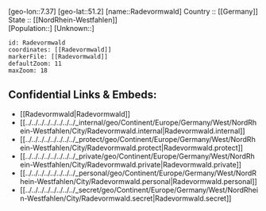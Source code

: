 ﻿---
location: [51.2,7.37] 
mapzoom: [7,12] 
mapmarker: city 
type: City
tags:
- geo/City


SpocWebEntityId: 33603
isDeleted: false
confidential: public

---
[geo-lon::7.37] 
[geo-lat::51.2] 
[name::Radevormwald] 
Country :: [[Germany]]  
State :: [[NordRhein-Westfahlen]]  
[Population::] 
[Unknown::] 


```leaflet
id: Radevormwald
coordinates: [[Radevormwald]] 
markerFile: [[Radevormwald]] 
defaultZoom: 11 
maxZoom: 18
```


## Confidential Links & Embeds: 
- [[Radevormwald|Radevormwald]]  
- [[../../../../../../../../_internal/geo/Continent/Europe/Germany/West/NordRhein-Westfahlen/City/Radevormwald.internal|Radevormwald.internal]] 
- [[../../../../../../../../_protect/geo/Continent/Europe/Germany/West/NordRhein-Westfahlen/City/Radevormwald.protect|Radevormwald.protect]] 
- [[../../../../../../../../_private/geo/Continent/Europe/Germany/West/NordRhein-Westfahlen/City/Radevormwald.private|Radevormwald.private]] 
- [[../../../../../../../../_personal/geo/Continent/Europe/Germany/West/NordRhein-Westfahlen/City/Radevormwald.personal|Radevormwald.personal]] 
- [[../../../../../../../../_secret/geo/Continent/Europe/Germany/West/NordRhein-Westfahlen/City/Radevormwald.secret|Radevormwald.secret]] 
